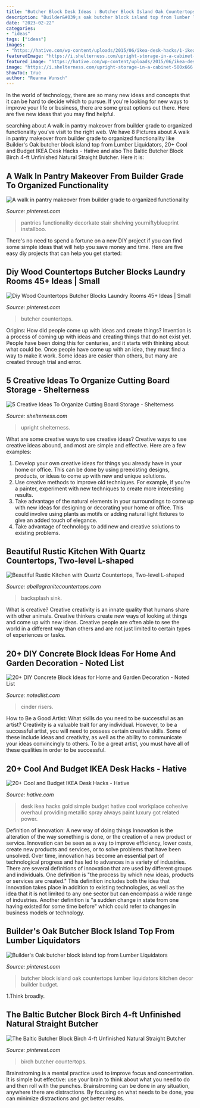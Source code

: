 ```yaml
---
title: "Butcher Block Desk Ideas : Butcher Block Island Oak Countertops Lumber Liquidators Kitchen Decor Builder Budget"
description: "Builder&#039;s oak butcher block island top from lumber liquidators"
date: "2023-02-22"
categories:
- "ideas"
tags: ["ideas"]
images:
- "https://hative.com/wp-content/uploads/2015/06/ikea-desk-hacks/1-ikea-desk-hacks.jpg"
featuredImage: "https://i.shelterness.com/upright-storage-in-a-cabinet-500x666.jpg"
featured_image: "https://hative.com/wp-content/uploads/2015/06/ikea-desk-hacks/1-ikea-desk-hacks.jpg"
image: "https://i.shelterness.com/upright-storage-in-a-cabinet-500x666.jpg"
ShowToc: true
author: "Reanna Wunsch"
---
```



In the world of technology, there are so many new ideas and concepts that it can be hard to decide which to pursue. If you're looking for new ways to improve your life or business, there are some great options out there. Here are five new ideas that you may find helpful.

	

		
searching about A walk in pantry makeover from builder grade to organized functionality you've visit to the right web. We have 8 Pictures about A walk in pantry makeover from builder grade to organized functionality like Builder&#039;s Oak butcher block island top from Lumber Liquidators, 20+ Cool and Budget IKEA Desk Hacks - Hative and also The Baltic Butcher Block Birch 4-ft Unfinished Natural Straight Butcher. Here it is:
		
    
## A Walk In Pantry Makeover From Builder Grade To Organized Functionality

<img loading=lazy src="https://i.pinimg.com/736x/cc/e1/1f/cce11f25eb9ba54677b3592aa1b54ebf.jpg" onerror="this.onerror=null;this.src='https://tse4.mm.bing.net/th?id=OIP.JdSVaD_nl2AWhMKCL3TxKAHaJ4&amp;pid=15.1';" alt="A walk in pantry makeover from builder grade to organized functionality">

_Source: pinterest.com_

>pantries functionality decorkate stair shelving yourniftyblueprint installboo. 

	

There's no need to spend a fortune on a new DIY project if you can find some simple ideas that will help you save money and time. Here are five easy diy projects that can help you get started: 

    
## Diy Wood Countertops Butcher Blocks Laundry Rooms 45+ Ideas | Small

<img loading=lazy src="https://i.pinimg.com/736x/4b/ef/55/4bef55abed3e6afb5b09eeeb757cf063.jpg" onerror="this.onerror=null;this.src='https://tse1.mm.bing.net/th?id=OIP.jE9LG65B8dHlgqU_3caNjQAAAA&amp;pid=15.1';" alt="Diy Wood Countertops Butcher Blocks Laundry Rooms 45+ Ideas | Small">

_Source: pinterest.com_

>butcher countertops. 

	

Origins: How did people come up with ideas and create things?
Invention is a process of coming up with ideas and creating things that do not exist yet. People have been doing this for centuries, and it starts with thinking about what could be. Once people have come up with an idea, they must find a way to make it work. Some ideas are easier than others, but many are created through trial and error.

    
## 5 Creative Ideas To Organize Cutting Board Storage - Shelterness

<img loading=lazy src="https://i.shelterness.com/upright-storage-in-a-cabinet-500x666.jpg" onerror="this.onerror=null;this.src='https://tse4.mm.bing.net/th?id=OIP.1nkIzO-hkP-0J7WX6uyqwAHaJ3&amp;pid=15.1';" alt="5 Creative Ideas To Organize Cutting Board Storage - Shelterness">

_Source: shelterness.com_

>upright shelterness. 

	

What are some creative ways to use creative ideas?
Creative ways to use creative ideas abound, and most are simple and effective. Here are a few examples: 
1. Develop your own creative ideas for things you already have in your home or office. This can be done by using preexisting designs, products, or ideas to come up with new and unique solutions. 
2. Use creative methods to improve old techniques. For example, if you're a painter, experiment with new techniques to create more interesting results. 
3. Take advantage of the natural elements in your surroundings to come up with new ideas for designing or decorating your home or office. This could involve using plants as motifs or adding natural light fixtures to give an added touch of elegance. 
4. Take advantage of technology to add new and creative solutions to existing problems.

    
## Beautiful Rustic Kitchen With Quartz Countertops, Two-level L-shaped

<img loading=lazy src="https://www.abellagranitecountertops.com/wp-content/uploads/2019/11/8c91b58e0b6855c4_0751-w900-h601-b0-p0--800x534.jpg" onerror="this.onerror=null;this.src='https://tse3.mm.bing.net/th?id=OIP.eFG-m390iOmN3NYhm5PqCwHaE8&amp;pid=15.1';" alt="Beautiful Rustic Kitchen with Quartz Countertops, Two-level L-shaped">

_Source: abellagranitecountertops.com_

>backsplash sink. 

	

What is creative?
Creative creativity is an innate quality that humans share with other animals. Creative thinkers create new ways of looking at things and come up with new ideas. Creative people are often able to see the world in a different way than others and are not just limited to certain types of experiences or tasks.

    
## 20+ DIY Concrete Block Ideas For Home And Garden Decoration - Noted List

<img loading=lazy src="https://notedlist.com/wp-content/uploads/2015/07/concrete-block-ideas/5-concrete-block-ideas.jpg" onerror="this.onerror=null;this.src='https://tse1.mm.bing.net/th?id=OIP.wmfVVK7nMYkjCn49MABi1gHaLD&amp;pid=15.1';" alt="20+ DIY Concrete Block Ideas for Home and Garden Decoration - Noted List">

_Source: notedlist.com_

>cinder risers. 

	

How to Be a Good Artist: What skills do you need to be successful as an artist?
Creativity is a valuable trait for any individual. However, to be a successful artist, you will need to possess certain creative skills. Some of these include ideas and creativity, as well as the ability to communicate your ideas convincingly to others. To be a great artist, you must have all of these qualities in order to be successful.

    
## 20+ Cool And Budget IKEA Desk Hacks - Hative

<img loading=lazy src="https://hative.com/wp-content/uploads/2015/06/ikea-desk-hacks/1-ikea-desk-hacks.jpg" onerror="this.onerror=null;this.src='https://tse2.mm.bing.net/th?id=OIP.Da4If-hX63PHEVQuHMyKzwHaLH&amp;pid=15.1';" alt="20+ Cool and Budget IKEA Desk Hacks - Hative">

_Source: hative.com_

>desk ikea hacks gold simple budget hative cool workplace cohesive overhaul providing metallic spray always paint luxury got related power. 

	

Definition of innovation: A new way of doing things
Innovation is the alteration of the way something is done, or the creation of a new product or service. Innovation can be seen as a way to improve efficiency, lower costs, create new products and services, or to solve problems that have been unsolved. Over time, innovation has become an essential part of technological progress and has led to advances in a variety of industries.
There are several definitions of innovation that are used by different groups and individuals. One definition is "the process by which new ideas, products or services are created." This definition includes both the idea that innovation takes place in addition to existing technologies, as well as the idea that it is not limited to any one sector but can encompass a wide range of industries. Another definition is "a sudden change in state from one having existed for some time before" which could refer to changes in business models or technology.

    
## Builder&#039;s Oak Butcher Block Island Top From Lumber Liquidators

<img loading=lazy src="https://i.pinimg.com/736x/58/87/f9/5887f9b7e2e219965f6551485beda3a5--butcher-block-island-top-butcher-block-countertops.jpg" onerror="this.onerror=null;this.src='https://tse3.mm.bing.net/th?id=OIP.WMNhYzxquI2vcD1mOQ6BUwHaJ3&amp;pid=15.1';" alt="Builder&#039;s Oak butcher block island top from Lumber Liquidators">

_Source: pinterest.com_

>butcher block island oak countertops lumber liquidators kitchen decor builder budget. 

	

1.Think broadly.

    
## The Baltic Butcher Block Birch 4-ft Unfinished Natural Straight Butcher

<img loading=lazy src="https://i.pinimg.com/736x/30/5a/be/305abe54fe037d0a9d90161eb5ad7857.jpg" onerror="this.onerror=null;this.src='https://tse1.mm.bing.net/th?id=OIP.SndOGP5KhMmHULoNURp-LwAAAA&amp;pid=15.1';" alt="The Baltic Butcher Block Birch 4-ft Unfinished Natural Straight Butcher">

_Source: pinterest.com_

>birch butcher countertops. 

	

Brainstroming is a mental practice used to improve focus and concentration. It is simple but effective: use your brain to think about what you need to do and then roll with the punches. Brainstroming can be done in any situation, anywhere there are distractions. By focusing on what needs to be done, you can minimize distractions and get better results.

